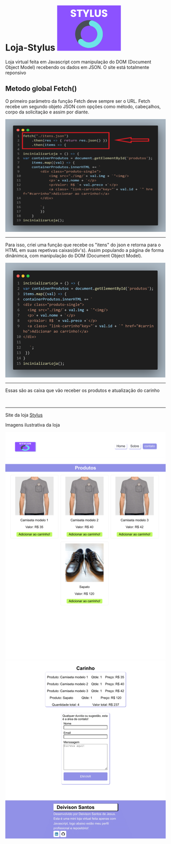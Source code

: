 <h1 style="align: center;">Loja-Stylus
<img src="https://github.com/Deivison1/Loja-Stylus/blob/main/img/Logo2-1.png"></h1>
<p>Loja virtual feita em Javascript com manipulação do DOM (Document Object Model) recebendo os dados em JSON.
O site está totalmente reponsivo</p>

<h2>Metodo global Fetch()</h2>
<p>O primeiro parâmetro da função Fetch deve sempre ser o URL. Fetch recebe um segundo objeto JSON com opções como método, cabeçalhos, corpo da solicitação e assim por diante.</p>
<img src="https://github.com/Deivison1/Loja-Stylus/blob/main/img/print/fetch.png"alt="print-exemplo">
<br>
<hr>
<p>Para isso, criei uma função que recebe os "itens" do json e retorna para o HTML em suas repetivas caixas(div's). Assim populando a página de forma dinânimca, com manipulação do DOM (Document Object Model).</p>
 <img src="https://github.com/Deivison1/Loja-Stylus/blob/main/img/print/carregar-conteudo.png" alt= "">
 <br>
 <hr>
 <p> Essas são as caixa que vão receber os produtos e atualização do carinho</p>
 <img src="https://github.com/Deivison1/Loja-Stylus/blob/main/pdf/Exerc%C3%ADcios_%20treinando%20flex%20box.pdf" alt="">
 <hr>
 <p> Site da loja <a href="https://deivison1.github.io/Loja-Stylus/">Stylus<a/></p>
 <p>Imagens ilustrativa da loja</p>
 <img src="https://github.com/Deivison1/Loja-Stylus/blob/main/img/home.png" alt="">
 <img src="https://github.com/Deivison1/Loja-Stylus/blob/main/img/carrinho.png" alt="">
